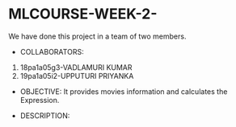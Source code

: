 # MLCOURSE-WEEK-2-
We have done this project in a team of two members.
* COLLABORATORS:
1. 18pa1a05g3-VADLAMURI KUMAR
2. 19pa1a05i2-UPPUTURI PRIYANKA


* OBJECTIVE:
It provides movies information and calculates the Expression.


* DESCRIPTION:
 
